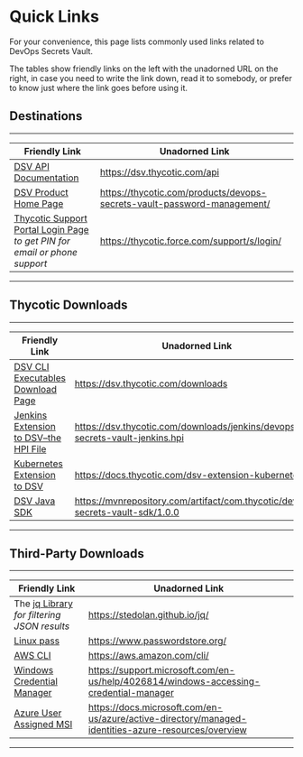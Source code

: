 ﻿[title]: # (Quick Links)
[tags]: # (,)
[priority]: # (2600)

# Quick Links

For your convenience, this page lists commonly used links related to DevOps Secrets Vault.

The tables show friendly links on the left with the unadorned URL on the right, in case you need to write the link down, read it to somebody, or prefer to know just where the link goes before using it.

## Destinations
  
---
  
| Friendly Link                                                                                                                         | Unadorned Link                                                          |
|---------------------------------------------------------------------------------------------------------------------------------------|-------------------------------------------------------------------------|
| [DSV API Documentation](https://dsv.thycotic.com/api)                                                                                 | https://dsv.thycotic.com/api                                            |
| [DSV Product Home Page](https://thycotic.com/products/devops-secrets-vault-password-management/)                                      | https://thycotic.com/products/devops-secrets-vault-password-management/ |
| [Thycotic Support Portal Login Page](https://thycotic.force.com/support/s/login/) *to get PIN for email or phone support*           | https://thycotic.force.com/support/s/login/                             |
  
---
  
## Thycotic Downloads 
  
---
  
| Friendly Link                                                                                                        | Unadorned Link                                                                 |
|----------------------------------------------------------------------------------------------------------------------|--------------------------------------------------------------------------------|
| [DSV CLI Executables Download Page](https://dsv.thycotic.com/downloads)                                              | https://dsv.thycotic.com/downloads                                             |
| [Jenkins Extension to DSV–the HPI File](https://dsv.thycotic.com/downloads/jenkins/devops-secrets-vault-jenkins.hpi) | https://dsv.thycotic.com/downloads/jenkins/devops-secrets-vault-jenkins.hpi    |
| [Kubernetes Extension to DSV](/dsv-extension-kubernetes)                                                             | https://docs.thycotic.com/dsv-extension-kubernetes                             |
| [DSV Java SDK](https://mvnrepository.com/artifact/com.thycotic/devops-secrets-vault-sdk/1.0.0)                       | https://mvnrepository.com/artifact/com.thycotic/devops-secrets-vault-sdk/1.0.0 |
    
---
  
## Third-Party Downloads
  
---
  
| Friendly Link                                                                                                                  | Unadorned Link                                                                                      |
|--------------------------------------------------------------------------------------------------------------------------------|-----------------------------------------------------------------------------------------------------|
| The [jq Library](<https://stedolan.github.io/jq/>) *for filtering JSON results*                                              | https://stedolan.github.io/jq/                                                                      |
| [Linux pass](https://www.passwordstore.org/)                                                                                   | https://www.passwordstore.org/                                                                      |
| [AWS CLI](https://aws.amazon.com/cli/)                                                                                         | https://aws.amazon.com/cli/                                                                         |
| [Windows Credential Manager](https://support.microsoft.com/en-us/help/4026814/windows-accessing-credential-manager)            | https://support.microsoft.com/en-us/help/4026814/windows-accessing-credential-manager               |
| [Azure User Assigned MSI](https://docs.microsoft.com/en-us/azure/active-directory/managed-identities-azure-resources/overview) | https://docs.microsoft.com/en-us/azure/active-directory/managed-identities-azure-resources/overview |
  
---
  
